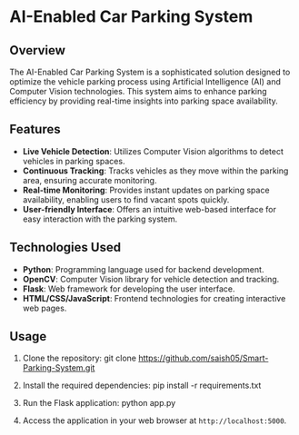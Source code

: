 # AI-Enabled Car Parking System

## Overview

The AI-Enabled Car Parking System is a sophisticated solution designed to optimize the vehicle parking process using Artificial Intelligence (AI) and Computer Vision technologies. This system aims to enhance parking efficiency by providing real-time insights into parking space availability.

## Features

- **Live Vehicle Detection**: Utilizes Computer Vision algorithms to detect vehicles in parking spaces.
- **Continuous Tracking**: Tracks vehicles as they move within the parking area, ensuring accurate monitoring.
- **Real-time Monitoring**: Provides instant updates on parking space availability, enabling users to find vacant spots quickly.
- **User-friendly Interface**: Offers an intuitive web-based interface for easy interaction with the parking system.

## Technologies Used

- **Python**: Programming language used for backend development.
- **OpenCV**: Computer Vision library for vehicle detection and tracking.
- **Flask**: Web framework for developing the user interface.
- **HTML/CSS/JavaScript**: Frontend technologies for creating interactive web pages.

## Usage

1. Clone the repository:
git clone https://github.com/saish05/Smart-Parking-System.git


2. Install the required dependencies:
pip install -r requirements.txt

3. Run the Flask application:
   python app.py

4. Access the application in your web browser at `http://localhost:5000`.




